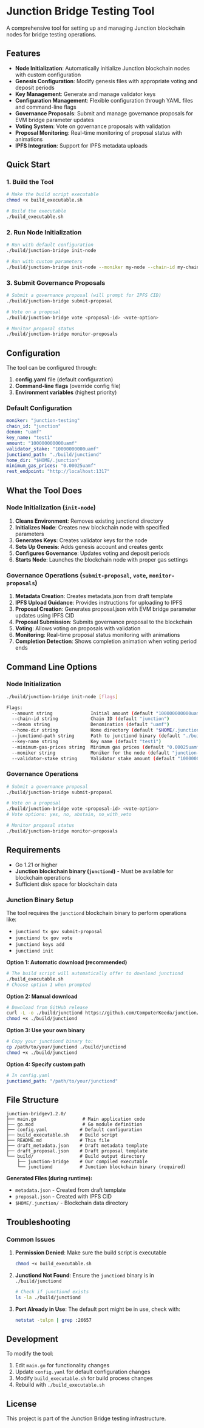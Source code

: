 # Junction Bridge Testing Tool

A comprehensive tool for setting up and managing Junction blockchain nodes for bridge testing operations.

## Features

- **Node Initialization**: Automatically initialize Junction blockchain nodes with custom configuration
- **Genesis Configuration**: Modify genesis files with appropriate voting and deposit periods
- **Key Management**: Generate and manage validator keys
- **Configuration Management**: Flexible configuration through YAML files and command-line flags
- **Governance Proposals**: Submit and manage governance proposals for EVM bridge parameter updates
- **Voting System**: Vote on governance proposals with validation
- **Proposal Monitoring**: Real-time monitoring of proposal status with animations
- **IPFS Integration**: Support for IPFS metadata uploads

## Quick Start

### 1. Build the Tool

```bash
# Make the build script executable
chmod +x build_executable.sh

# Build the executable
./build_executable.sh
```

### 2. Run Node Initialization

```bash
# Run with default configuration
./build/junction-bridge init-node

# Run with custom parameters
./build/junction-bridge init-node --moniker my-node --chain-id my-chain --key-name my-key
```

### 3. Submit Governance Proposals

```bash
# Submit a governance proposal (will prompt for IPFS CID)
./build/junction-bridge submit-proposal

# Vote on a proposal
./build/junction-bridge vote <proposal-id> <vote-option>

# Monitor proposal status
./build/junction-bridge monitor-proposals
```

## Configuration

The tool can be configured through:

1. **config.yaml** file (default configuration)
2. **Command-line flags** (override config file)
3. **Environment variables** (highest priority)

### Default Configuration

```yaml
moniker: "junction-testing"
chain_id: "junction"
denom: "uamf"
key_name: "test1"
amount: "100000000000uamf"
validator_stake: "10000000000uamf"
junctiond_path: "./build/junctiond"
home_dir: "$HOME/.junction"
minimum_gas_prices: "0.00025uamf"
rest_endpoint: "http://localhost:1317"
```

## What the Tool Does

### Node Initialization (`init-node`)

1. **Cleans Environment**: Removes existing junctiond directory
2. **Initializes Node**: Creates new blockchain node with specified parameters
3. **Generates Keys**: Creates validator keys for the node
4. **Sets Up Genesis**: Adds genesis account and creates gentx
5. **Configures Governance**: Updates voting and deposit periods
6. **Starts Node**: Launches the blockchain node with proper gas settings

### Governance Operations (`submit-proposal`, `vote`, `monitor-proposals`)

1. **Metadata Creation**: Creates metadata.json from draft template
2. **IPFS Upload Guidance**: Provides instructions for uploading to IPFS
3. **Proposal Creation**: Generates proposal.json with EVM bridge parameter updates using IPFS CID
4. **Proposal Submission**: Submits governance proposal to the blockchain
5. **Voting**: Allows voting on proposals with validation
6. **Monitoring**: Real-time proposal status monitoring with animations
7. **Completion Detection**: Shows completion animation when voting period ends

## Command Line Options

### Node Initialization

```bash
./build/junction-bridge init-node [flags]

Flags:
  --amount string              Initial amount (default "100000000000uamf")
  --chain-id string            Chain ID (default "junction")
  --denom string               Denomination (default "uamf")
  --home-dir string            Home directory (default "$HOME/.junction")
  --junctiond-path string      Path to junctiond binary (default "./build/junctiond")
  --key-name string            Key name (default "test1")
  --minimum-gas-prices string  Minimum gas prices (default "0.00025uamf")
  --moniker string             Moniker for the node (default "junction-testing")
  --validator-stake string     Validator stake amount (default "10000000000uamf")
```

### Governance Operations

```bash
# Submit a governance proposal
./build/junction-bridge submit-proposal

# Vote on a proposal
./build/junction-bridge vote <proposal-id> <vote-option>
# Vote options: yes, no, abstain, no_with_veto

# Monitor proposal status
./build/junction-bridge monitor-proposals
```

## Requirements

- Go 1.21 or higher
- **Junction blockchain binary (`junctiond`)** - Must be available for blockchain operations
- Sufficient disk space for blockchain data

### Junction Binary Setup

The tool requires the `junctiond` blockchain binary to perform operations like:

- `junctiond tx gov submit-proposal`
- `junctiond tx gov vote`
- `junctiond keys add`
- `junctiond init`

**Option 1: Automatic download (recommended)**

```bash
# The build script will automatically offer to download junctiond
./build_executable.sh
# Choose option 1 when prompted
```

**Option 2: Manual download**

```bash
# Download from GitHub release
curl -L -o ./build/junctiond https://github.com/ComputerKeeda/junction/releases/download/bridge-v1.2.0/junctiond
chmod +x ./build/junctiond
```

**Option 3: Use your own binary**

```bash
# Copy your junctiond binary to:
cp /path/to/your/junctiond ./build/junctiond
chmod +x ./build/junctiond
```

**Option 4: Specify custom path**

```yaml
# In config.yaml
junctiond_path: "/path/to/your/junctiond"
```

## File Structure

```
junction-bridgev1.2.0/
├── main.go                 # Main application code
├── go.mod                  # Go module definition
├── config.yaml            # Default configuration
├── build_executable.sh    # Build script
├── README.md              # This file
├── draft_metadata.json    # Draft metadata template
├── draft_proposal.json    # Draft proposal template
└── build/                 # Build output directory
    ├── junction-bridge    # Our compiled executable
    └── junctiond          # Junction blockchain binary (required)
```

**Generated Files (during runtime):**

- `metadata.json` - Created from draft template
- `proposal.json` - Created with IPFS CID
- `$HOME/.junction/` - Blockchain data directory

## Troubleshooting

### Common Issues

1. **Permission Denied**: Make sure the build script is executable

   ```bash
   chmod +x build_executable.sh
   ```

2. **Junctiond Not Found**: Ensure the `junctiond` binary is in `./build/junctiond`

   ```bash
   # Check if junctiond exists
   ls -la ./build/junctiond
   ```

3. **Port Already in Use**: The default port might be in use, check with:
   ```bash
   netstat -tulpn | grep :26657
   ```

## Development

To modify the tool:

1. Edit `main.go` for functionality changes
2. Update `config.yaml` for default configuration changes
3. Modify `build_executable.sh` for build process changes
4. Rebuild with `./build_executable.sh`

## License

This project is part of the Junction Bridge testing infrastructure.
